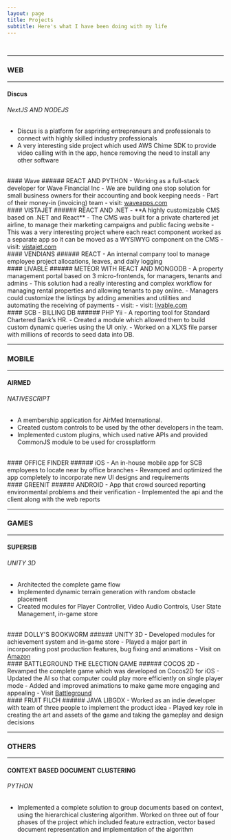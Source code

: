 ```yaml
---
layout: page
title: Projects
subtitle: Here's what I have been doing with my life
---
```

<br/>

----
### WEB
----
#### Discus
###### NextJS AND NODEJS
- Discus is a platform for aspriring entrepreneurs and professionals to connect with highly skilled industry professionals
- A very interesting side project which used AWS Chime SDK to provide video calling with in the app, hence removing the need to install any other software

<br/>
#### Wave
###### REACT AND PYTHON
- Working as a full-stack developer for Wave Financial Inc
- We are building one stop solution for small business owners for their accounting and book keeping needs
- Part of their money-in (invoicing) team
- visit: <a href="https://waveapps.com/" target="_blank">waveapps.com</a>

<br/>
#### VISTAJET
###### REACT AND .NET
- **A highly customizable CMS based on .NET and React**
- The CMS was built for a private chartered jet airline, to manage their marketing campaigns and public facing website
- This was a very interesting project where each react component worked as a separate app so it can be moved as a WYSIWYG component on the CMS
- visit: <a href="https://vistajet.com/" target="_blank">vistajet.com</a>

<br/>
#### VENDIANS
###### REACT
- An internal company tool to manage employee project allocations, leaves, and daily logging

<br/>
#### LIVABLE
###### METEOR WITH REACT AND MONGODB
- A property management portal based on 3 micro-frontends, for managers, tenants and admins
- This solution had a really interesting and complex workflow for managing rental properties and allowing tenants to pay online.
- Managers could customize the listings by adding amenities and utilities and automating the receiving of payments
- visit: - visit: <a href="https://livable.com/" target="_blank">livable.com</a>

<br/>
#### SCB - BILLING DB
###### PHP Yii
- A reporting tool for Standard Chartered Bank’s HR.
- Created a module which allowed them to build custom dynamic queries using the UI only.
- Worked on a XLXS file parser with millions of records to seed data into DB.

<br/>

----
### MOBILE
----
#### AIRMED
###### NATIVESCRIPT
- A membership application for AirMed International.
- Created custom controls to be used by the other developers in the team.
- Implemented custom plugins, which used native APIs and provided CommonJS module to be used for crossplatform

<br/>
#### OFFICE FINDER
###### iOS
- An in-house mobile app for SCB employees to locate near by office branches
- Revamped and optimized the app completely to incorporate new UI designs and requirements

<br/>
#### GREENIT
###### ANDROID
- App that crowd sourced reporting environmental problems and their verification
- Implemented the api and the client along with the web reports

<br/>

----
### GAMES
----
#### SUPERSIB
###### UNITY 3D
- Architected the complete game flow
- Implemented dynamic terrain generation with random obstacle placement
- Created modules for Player Controller, Video Audio Controls, User State Management, in-game store

<br/>
#### DOLLY'S BOOKWORM
###### UNITY 3D
- Developed modules for achievement system and in-game store
- Played a major part in incorporating post production features, bug fixing and animations
- Visit on <a href="https://www.amazon.ca/Dollys-Bookworm-FREE-Book-Lovers-Puzzle/dp/B00R6X6A2G">Amazon</a>

<br/>
#### BATTLEGROUND THE ELECTION GAME
###### COCOS 2D
- Revamped the complete game which was developed on Cocos2D for iOS
- Updated the AI so that computer could play more efficiently on single player mode
- Added and improved animations to make game more engaging and appealing
- Visit <a href="https://apptopia.com/ios/app/573144583/about">Battleground</a>

<br/>
#### FRUIT FILCH
###### JAVA LIBGDX 
- Worked as an indie developer with team of three people to implement the product idea
- Played key role in creating the art and assets of the game and taking the gameplay and design decisions

<br/>

----
### OTHERS
----
#### CONTEXT BASED DOCUMENT CLUSTERING
###### PYTHON
- Implemented a complete solution to group documents based on context, using the hierarchical clustering algorithm. Worked on three out of four phases of the project which included feature extraction, vector based document representation and implementation of the algorithm